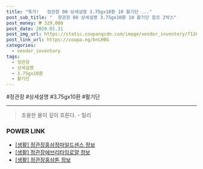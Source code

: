 ```yaml
--- 
title: "특가!   정관장 00 상세설명 3.75gx10환 10 활기단 ..." 
post_sub_title: "  정관장 00 상세설명 3.75gx10환 10 활기단 참조 2박스" 
post_money: ₩ 329,000 
post_date: 2020.01.31 
post_img_url: https://static.coupangcdn.com/image/vendor_inventory/f126/dc01390612620565763c491d9f54f861355937961824b8434e9c0be7256c.jpg 
post_link_url: https://coupa.ng/bnLHBG 
categories: 
  - vendor_inventory 
tags: 
  - 정관장 
  - 상세설명 
  - 3.75gx10환 
  - 활기단 
--- 
```

  #정관장 #상세설명 #3.75gx10환 #활기단 
<hr> 

> 조용한 물이 깊이 흐른다. - 릴리 


### POWER LINK

* <a href="https://blog.naver.com/fasyy4321/221765833966" target="_blank"> [생활] 정관장홍삼정마일드센스 정보 </a>
* <a href="https://blog.naver.com/fasyy4321/221763391191" target="_blank"> [생활] 정관장에브리타임로얄 정보 </a>
* <a href="https://blog.naver.com/sakai111/221765487822" target="_blank"> [생활] 정관장홍삼톤 정보 </a>
